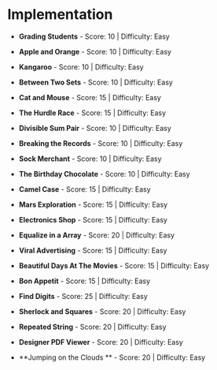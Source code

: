 # Implementation

<!--
<p align="center">
    <img src="https://raw.githubusercontent.com/dwyl/repo-badges/master/highresPNGs/build-passing.png" alt="Building Passing" height=20>
    <img src="https://raw.githubusercontent.com/dwyl/repo-badges/master/highresPNGs/coverage-100.png" alt="Coverage 100"  height=20>
</p>
-->


* **Grading Students** - Score: 10 | Difficulty: Easy

* **Apple and Orange** - Score: 10 | Difficulty: Easy

* **Kangaroo** - Score: 10 | Difficulty: Easy

* **Between Two Sets** - Score: 10 | Difficulty: Easy

* **Cat and Mouse** - Score: 15 | Difficulty: Easy

* **The Hurdle Race** - Score: 15 | Difficulty: Easy

* **Divisible Sum Pair** - Score: 10 | Difficulty: Easy

* **Breaking the Records** - Score: 10 | Difficulty: Easy

* **Sock Merchant** - Score: 10 | Difficulty: Easy

* **The Birthday Chocolate** - Score: 10 | Difficulty: Easy

* **Camel Case** - Score: 15 | Difficulty: Easy

* **Mars Exploration** - Score: 15 | Difficulty: Easy

* **Electronics Shop** - Score: 15 | Difficulty: Easy

* **Equalize in a Array** - Score: 20 | Difficulty: Easy

* **Viral Advertising** - Score: 15 | Difficulty: Easy

* **Beautiful Days At The Movies** - Score: 15 | Difficulty: Easy

* **Bon Appetit** - Score: 15 | Difficulty: Easy

* **Find Digits** - Score: 25 | Difficulty: Easy

* **Sherlock and Squares** - Score: 20 | Difficulty: Easy

* **Repeated String** - Score: 20 | Difficulty: Easy

* **Designer PDF Viewer** - Score: 20 | Difficulty: Easy

* **Jumping on the Clouds ** - Score: 20 | Difficulty: Easy
